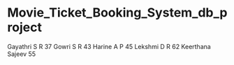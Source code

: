 # Movie_Ticket_Booking_System_db_project
Gayathri S R   37
Gowri S R      43
Harine A P     45
Lekshmi D R    62
Keerthana Sajeev 55

